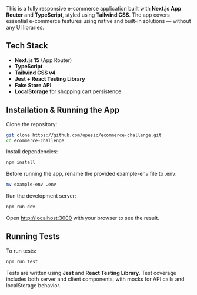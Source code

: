 This is a fully responsive e-commerce application built with **Next.js App Router** and **TypeScript**, styled using **Tailwind CSS**. The app covers essential e-commerce features using native and built-in solutions — without any UI libraries.

## Tech Stack

- **Next.js 15** (App Router)
- **TypeScript**
- **Tailwind CSS v4**
- **Jest + React Testing Library**
- **Fake Store API**
- **LocalStorage** for shopping cart persistence

## Installation & Running the App

Clone the repository:

```bash
git clone https://github.com/upesic/ecommerce-challenge.git
cd ecommerce-challenge

```
Install dependencies:

```bash
npm install
```
Before running the app, rename the provided example-env file to .env:
```bash
mv example-env .env
```
Run the development server:

```bash
npm run dev
```
Open [http://localhost:3000](http://localhost:3000) with your browser to see the result.

## Running Tests

To run tests:
```bash
npm run test
```
Tests are written using **Jest** and **React Testing Library**.
Test coverage includes both server and client components, with mocks for API calls and localStorage behavior.